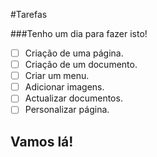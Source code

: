 #Tarefas

###Tenho um dia para fazer isto!

- [ ] Criação de uma página.
- [ ] Criação de um documento.
- [ ] Criar um menu.
- [ ] Adicionar imagens.
- [ ] Actualizar documentos.
- [ ] Personalizar página.
## Vamos lá!
